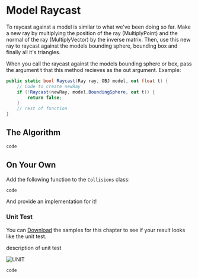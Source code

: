# Model Raycast

To raycast against a model is similar to what we've been doing so far. Make a new ray by multiplying the position of the ray (MultiplyPoint) and the normal of the ray (MultiplyVector)  by the inverse matrix. Then, use this new ray to raycast against the models bounding sphere, bounding box and finally all it's triangles. 

When you call the raycast against the models bounding sphere or box, pass the argument t that this method recieves as the out argument. Example:

```cs
public static bool Raycast(Ray ray, OBJ model, out float t) {
    // Code to create newRay
    if (!Raycast(newRay, model.BoundingSphere, out t)) {
        return false;
    }
    // rest of function
}
```

## The Algorithm

```cs
code
```

## On Your Own

Add the following function to the ```Collisions``` class:

```cs
code
```

And provide an implementation for it!

### Unit Test

You can [Download](../Samples/SAMPLE.rar) the samples for this chapter to see if your result looks like the unit test.

description of unit test

![UNIT](image)

```cs
code
```